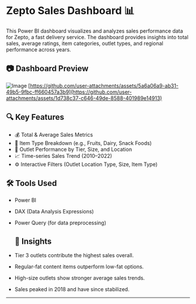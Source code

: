 # Zepto Sales Dashboard 📊

This Power BI dashboard visualizes and analyzes sales performance data for Zepto, a fast delivery service. The dashboard provides insights into total sales, average ratings, item categories, outlet types, and regional performance across years.
## 📷 Dashboard Preview

![Image](https://github.com/user-attachments/assets/9c9491c0-b94d-4690-ada8-02e23dabfb2b)
[https://github.com/user-attachments/assets/5a6a06a9-ab31-49b5-9fbc-ff660457a3b9](https://github.com/user-attachments/assets/1d738c37-c646-49de-8588-401989e14913)
## 🔍 Key Features

- 💰 Total & Average Sales Metrics
- 🛒 Item Type Breakdown (e.g., Fruits, Dairy, Snack Foods)
- 🏬 Outlet Performance by Tier, Size, and Location
- 📈 Time-series Sales Trend (2010–2022)
- ⚙️ Interactive Filters (Outlet Location Type, Size, Item Type)
## 🛠️ Tools Used

- Power BI
- DAX (Data Analysis Expressions)
- Power Query (for data preprocessing)
  ## 📌 Insights

- Tier 3 outlets contribute the highest sales overall.
- Regular-fat content items outperform low-fat options.
- High-size outlets show stronger average sales trends.
- Sales peaked in 2018 and have since stabilized.

---
